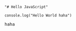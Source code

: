 ```{javascript output:"markdown", id:"izap3ln0"}
"# Hello JavaScript"
```

```{javascript cmd:"node", id:"izape715"}
console.log("Hello World haha")
```

<pre>haha
</pre>